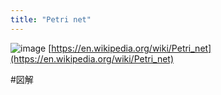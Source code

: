 ```yaml
---
title: "Petri net"
---
```


![image](https://gyazo.com/dc721d464195cfb234d227eb84899b03/thumb/1000)
[https://en.wikipedia.org/wiki/Petri_net](https://en.wikipedia.org/wiki/Petri_net)

#図解